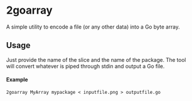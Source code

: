 2goarray
========

A simple utility to encode a file (or any other data) into a Go byte array.

Usage
-----
Just provide the name of the slice and the name of the package. The tool
will convert whatever is piped through stdin and output a Go file.

#### Example

    2goarray MyArray mypackage < inputfile.png > outputfile.go
